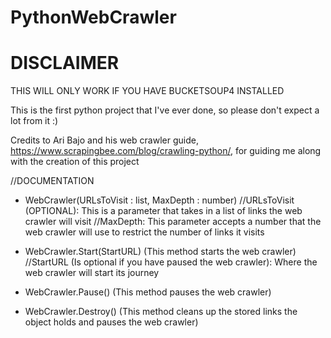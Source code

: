 # PythonWebCrawler

# DISCLAIMER
THIS WILL ONLY WORK IF YOU HAVE BUCKETSOUP4 INSTALLED

This is the first python project that I've ever done, so please don't expect a lot from it :)

Credits to Ari Bajo and his web crawler guide, https://www.scrapingbee.com/blog/crawling-python/, for guiding me along with the creation of this project

//DOCUMENTATION

  - WebCrawler(URLsToVisit : list, MaxDepth : number)
    //URLsToVisit (OPTIONAL): This is a parameter that takes in a list of links the web crawler will visit
    //MaxDepth: This parameter accepts a number that the web crawler will use to restrict the number of links it visits
    
  - WebCrawler.Start(StartURL) (This method starts the web crawler)
    //StartURL (Is optional if you have paused the web crawler): Where the web crawler will start its journey
  
  - WebCrawler.Pause() (This method pauses the web crawler)
    
  - WebCrawler.Destroy() (This method cleans up the stored links the object holds and pauses the web crawler)
